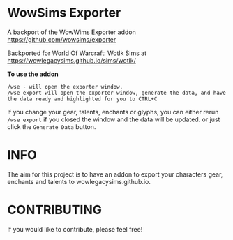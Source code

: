 # WowSims Exporter
A backport of the WowWims Exporter addon https://github.com/wowsims/exporter

Backported for World Of Warcraft: Wotlk Sims at https://wowlegacysims.github.io/sims/wotlk/

**To use the addon**

    /wse - will open the exporter window.
    /wse export will open the exporter window, generate the data, and have the data ready and highlighted for you to CTRL+C

If you change your gear, talents, enchants or glyphs, you can either rerun `/wse export` if you closed the window and the data will be updated. or just click the `Generate Data` button.


# INFO
The aim for this project is to have an addon to export your characters gear, enchants and talents to wowlegacysims.github.io.

# CONTRIBUTING
If you would like to contribute, please feel free!
